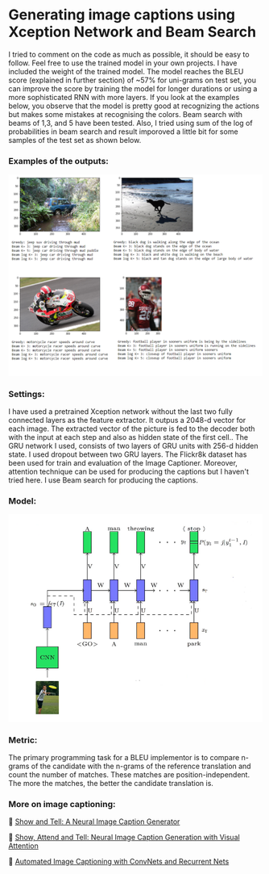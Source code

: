 # Generating image captions using Xception Network and Beam Search

I tried to comment on the code as much as possible, it should be easy to follow. Feel free to use the trained model in your own projects. I have included the weight of the trained model. The model reaches the BLEU score (explained in further section) of ~57% for uni-grams on test set, you can improve the score by training the model for longer durations or using a more sophisticated RNN with more layers. If you look at the examples below, you observe that the model is pretty good at recognizing the actions but makes some mistakes at recognising the colors. Beam search with beams of 1,3, and 5 have been tested. Also, I tried using sum of the log of probabilities in beam search and result imporoved a little bit for some samples of the test set as shown below.

### Examples of the outputs:

![](results_modelv2.png)

### Settings:

I have used a pretrained Xception network without the last two fully connected layers as the feature extractor. It outpus a 2048-d vector for each image. The extracted vector of the picture is fed to the decoder both with the input at each step and also as hidden state of the first cell.. The GRU network I used, consists of two layers of GRU units with 256-d hidden state. I used dropout between two GRU layers. The Flickr8k dataset has been used for train and evaluation of the Image Captioner. Moreover, attention technique can be used for producing the captions but I haven't tried here. I use Beam search for producing the captions.

### Model: 

![](model_v2.png)

### Metric:

The primary programming task for a BLEU implementor is to compare n-grams of the candidate with the n-grams of the reference translation and count the number of matches. These matches are position-independent. The more the matches, the better the candidate translation is.

### More on image captioning:

:notebook: [Show and Tell: A Neural Image Caption Generator](https://arxiv.org/abs/1411.4555)

:notebook: [Show, Attend and Tell: Neural Image Caption Generation with Visual Attention](https://arxiv.org/abs/1502.03044)

:notebook: [Automated Image Captioning with ConvNets and Recurrent Nets](https://cs.stanford.edu/people/karpathy/sfmltalk.pdf)
